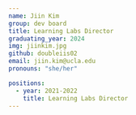 ```yaml
---
name: Jiin Kim
group: dev board
title: Learning Labs Director
graduating_year: 2024
img: jiinkim.jpg
github: doubleiis02
email: jiin.kim@ucla.edu
pronouns: "she/her"

positions:
  - year: 2021-2022
    title: Learning Labs Director
---
```


